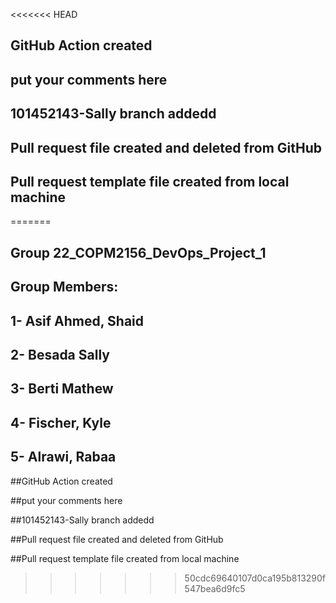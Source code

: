 <<<<<<< HEAD
## GitHub Action created
## put your comments here
## 101452143-Sally branch addedd
## Pull request file created and deleted from GitHub 
## Pull request template file created from local machine
=======
## Group 22_COPM2156_DevOps_Project_1

## Group Members:
## 1- Asif Ahmed, Shaid
## 2- Besada Sally
## 3- Berti Mathew
## 4- Fischer, Kyle
## 5- Alrawi, Rabaa

##GitHub Action created

##put your comments here

##101452143-Sally branch addedd

##Pull request file created and deleted from GitHub
 
##Pull request template file created from local machine
>>>>>>> 50cdc69640107d0ca195b813290f547bea6d9fc5

